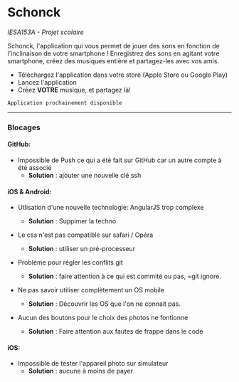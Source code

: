 # Schonck
_IESA153A - Projet scolaire_

Schonck, l'application qui vous permet de jouer des sons en fonction de l'inclinaison de votre smartphone ! 
Enregistrez des sons en agitant votre smartphone, créez des musiques entière et partagez-les avec vos amis.


- Téléchargez l'application dans votre store (Apple Store ou Google Play)
- Lancez l'application
- Créez **VOTRE** musique, et partagez là!

```
Application prochainement disponible 
```

______________________________

### Blocages
<!-----Blocages rencontrés---->

#### GitHub: 
- Impossible de Push ce qui a été fait sur GitHub car un autre compte à été associé
  * **Solution** : ajouter une nouvelle clé ssh
        
#### iOS & Android: 
- Utlisation d'une nouvelle technologie: AngularJS trop complexe
  * **Solution** : Suppimer la techno

- Le css n'est pas compatible sur safari / Opéra
  * **Solution** : utiliser un pré-processeur
  
- Problème pour régler les conflits git
  * **Solution** : faire attention à ce qui est commité ou pas, =git ignore.
 
- Ne pas savoir utiliser complètement un OS mobile
  * **Solution** : Découvrir les OS que l'on ne connait pas. 
 
- Aucun des boutons pour le choix des photos ne fontionne
  * **Solution** : Faire attention aux fautes de frappe dans le code
  
#### iOS: 
- Impossible de tester l'appareil photo sur simulateur
  * **Solution** : aucune à moins de payer
